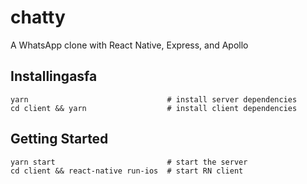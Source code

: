 # chatty

A WhatsApp clone with React Native, Express, and Apollo

## Installingasfa
```
yarn                               # install server dependencies
cd client && yarn                  # install client dependencies
```

## Getting Started
```
yarn start                         # start the server     
cd client && react-native run-ios  # start RN client
```
